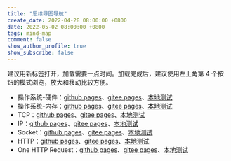 ```yaml
---
title: "思维导图导航"
create_date: 2022-04-28 08:00:00 +0800
date: 2022-05-02 08:00:00 +0800
tags: mind-map
comment: false
show_author_profile: true
show_subscribe: false
---
```


建议用新标签打开，加载需要一点时间。加载完成后，建议使用左上角第 4 个按钮的模式浏览，放大和移动比较方便。

- 操作系统-硬件：[github pages](https://kelipute.github.io/hardware)、[gitee pages]()、[本地测试](http://127.0.0.1:4000/hardware)
- 操作系统-内存：[github pages](https://kelipute.github.io/memory)、[gitee pages]()、[本地测试](http://127.0.0.1:4000/memory)
- TCP：[github pages](https://kelipute.github.io/tcp)、[gitee pages]()、[本地测试](http://127.0.0.1:4000/tcp)
- IP：[github pages](https://kelipute.github.io/ip)、[gitee pages]()、[本地测试](http://127.0.0.1:4000/ip)
- Socket：[github pages](https://kelipute.github.io/socket)、[gitee pages]()、[本地测试](http://127.0.0.1:4000/socket)
- HTTP：[github pages](https://kelipute.github.io/http)、[gitee pages]()、[本地测试](http://127.0.0.1:4000/http)
- One HTTP Request：[github pages](https://kelipute.github.io/one_http_request)、[gitee pages]()、[本地测试](http://127.0.0.1:4000/one_http_request)